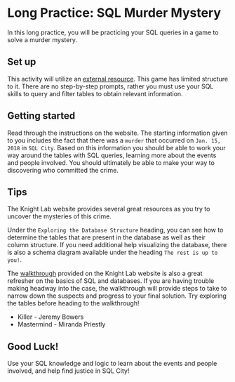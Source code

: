# Long Practice: SQL Murder Mystery

In this long practice, you will be practicing your SQL queries in a game to
solve a murder mystery.

## Set up

This activity will utilize an [external resource].
This game has limited structure to it. There are no step-by-step prompts, rather
you must use your SQL skills to query and filter tables to obtain relevant
information.

## Getting started

Read through the instructions on the website. The starting information given to
you includes the fact that there was a `murder` that occurred on `Jan. 15, 2018`
in `SQL City`. Based on this information you should be able to work your way
around the tables with SQL queries, learning more about the events and people
involved. You should ultimately be able to make your way to discovering who
committed the crime.

## Tips

The Knight Lab website provides several great resources as you try to uncover
the mysteries of this crime.

Under the `Exploring the Database Structure` heading, you can see how to
determine the tables that are present in the database as well as their column
structure. If you need additional help visualizing the database, there is also
a schema diagram available under the heading `The rest is up to you!`.

The [walkthrough] provided on the Knight Lab website is also a great refresher
on the basics of SQL and databases. If you are having trouble making headway
into the case, the walkthrough will provide steps to take to narrow down the
suspects and progress to your final solution. Try exploring the tables before
heading to the walkthrough!

* Killer - Jeremy Bowers
* Mastermind - Miranda Priestly

## Good Luck!

Use your SQL knowledge and logic to learn about the events and people involved,
and help find justice in SQL City!

[external resource]: https://mystery.knightlab.com/
[walkthrough]: https://mystery.knightlab.com/walkthrough.html
